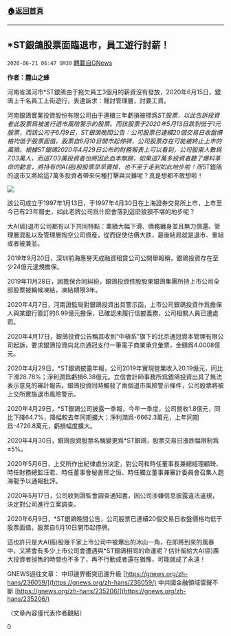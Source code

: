 ###  [:house:返回首頁](https://github.com/ourhimalayas/txt)
---

## *ST銀鴿股票面臨退市，員工遊行討薪！
`2020-06-21 06:47 GM30` [轉載自GNews](https://gnews.org/zh-hant/241319/)

**作者：麓山之蜂**

河南省漯河市\*ST銀鴿由于拖欠員工3個月的薪資沒有發放，2020年6月15日，銀鴿上千名員工上街遊行，表達訴求：聲討管理層，討要工資。

河南銀鴿實業投資股份有限公司由于連續三年虧損被標爲*ST股票，以此告訴投資者此股票爲被進行退市風險警示的股票。而該股票于2020年5月13日跌到低于1元股票，而該公司于6月9日，*ST銀鴿晚間公告：公司股票已連續20個交易日收盤價格均低于股票面值，股票自6月10日開市起停牌，公司股票存在可能被終止上市的風險。根據*ST銀鴿2020年4月29日公布的財務報表上可以看到，公司股東人數爲7.03萬人，而這7.03萬投資者也將因此血本無歸，如果這7萬多投資者聽了爆料革命的勸言，將持有的A(癌)股股票早早賣掉，也不至于走到如此地步啦！而*ST銀鴿的退市又將給這7萬多投資者帶來何種打擊與災難呢？真是想都不敢想啦！

![](https://gnews.org/wp-content/uploads/2020/06/图1-1.jpg)

該公司成立于1997年1月13日，于1997年4月30日在上海證券交易所上市，上市至今已有23年曆史，如此老牌公司爲什麽會落到這麽狼狽不堪的地步呢？

大A(癌)退市公司都有以下共同特點：業績大幅下滑、債務纏身並且無力償還、管理層混亂以及管理層掏空公司資産，從而促使估價大跌，最後結局就是退市、重組或者被兼並。

2019年9月20日，深圳前海惠譽天成融資租賃公司公開舉報稱，銀鴿投資存在至少24億元違規擔保。

2019年11月28日，因擔保合同糾紛，銀鴿投資控股股東銀鴿集團所持上市公司全部股票被輪候凍結，凍結期限3年。

2020年4月7日，河南證監局對銀鴿投資出具警示函，上市公司銀鴿投資作爲擔保人與某銀行簽訂的6.99億元擔保，已確認未履行信披義務，公司相關人員已遭處罰。

2020年4月17日，銀鴿投資公告稱其收到“中植系”旗下的北京通冠資本管理有限公司起訴，要求銀鴿投資向北京通冠支付一筆電子商業承兌彙票，金額爲4.0008億元。

2020年4月29日，\*ST銀鴿披露年報，公司2019年實現營業收入20.19億元，同比下滑28.78%；淨利潤爲虧損6.38億元。立信會計師事務所爲銀鴿投資出具了無法表示意見的審計報告。銀鴿投資同時觸發了兩個退市風險警示條件，公司股票將被上交所實施退市風險警示。

2020年4月29日，\*ST銀鴿公司披露一季報，今年一季度，公司營收1.8億元，同比下降64.7%，降幅較去年同期擴大；淨利潤爲-6662.3萬元，上年同期爲-4726.8萬元，虧損幅度擴大。

2020年4月30日，銀鴿投資股票名稱變更爲\*ST銀鴿，股票交易日漲跌幅限制爲±5%。

2020年5月6日，上交所作出紀律處分決定，對公司和時任董事長兼總經理顧琦、時任財務總監汪君、時任董事會秘書邢之恒、時任獨立董事兼審計委員會召集人趙海龍予以通報批評。

2020年5月17日，公司收到證監會調查通知書，因公司涉嫌信息披露違法違規，決定對公司進行立案調查。

2020年6月9日，\*ST銀鴿晚間公告，公司股票已連續20個交易日收盤價格均低于股票面值，股票自6月10日開市起停牌。

這也許只是大A(癌)股幾千家上市公司中被爆出的冰山一角，在即將到來的風暴中，又將會有多少上市公司會遭遇與\*ST銀鴿相同的命運呢？估計留給大A(癌)廣大投資者抛售的時間也不多了，再不行動或者還在猶豫，可能就成了永遠！

GNEWS過往文章：
中印邊界衝突迅速升級 [https://gnews.org/zh-hans/236059/](https://gnews.org/zh-hans/236059/)
中共國金融領域雷聲不斷 [https://gnews.org/zh-hans/235206/](https://gnews.org/zh-hans/235206/)

（文章內容僅代表作者觀點）

0
